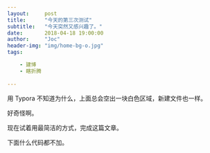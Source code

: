 ```yaml
---
layout:     post
title:      "今天的第三次测试"
subtitle:   "今天突然又感兴趣了。"
date:       2018-04-18 19:00:00
author:     "Joc"
header-img: "img/home-bg-o.jpg"
tags:

    - 建博
    - 瞎折腾
    
---
```




用 Typora 不知道为什么，上面总会空出一块白色区域，新建文件也一样。

好奇怪啊。

现在试着用最简洁的方式，完成这篇文章。

下面什么代码都不加。